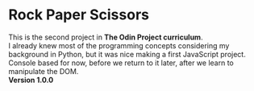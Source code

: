 # Rock Paper Scissors
This is the second project in **The Odin Project curriculum**.  
I already knew most of the programming concepts considering my background in Python, 
but it was nice making a first JavaScript project.   
Console based for now, before we return to it later, after we learn
to manipulate the DOM.  
**Version 1.0.0**
